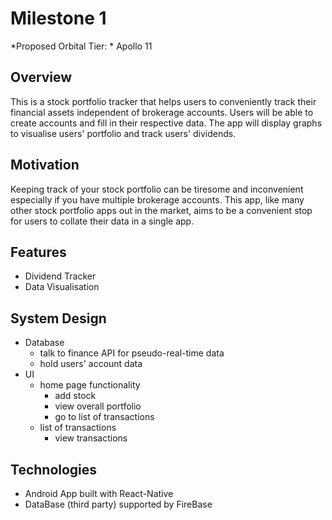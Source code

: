 # Milestone 1

*Proposed Orbital Tier: * Apollo 11

## Overview
This is a stock portfolio tracker that helps users to conveniently track their financial assets independent of brokerage accounts.
Users will be able to create accounts and fill in their respective data.
The app will display graphs to visualise users' portfolio and track users' dividends.

## Motivation
Keeping track of your stock portfolio can be tiresome and inconvenient especially if you have multiple brokerage accounts.
This app, like many other stock portfolio apps out in the market, aims to be a convenient stop for users to collate their data in a single app.

## Features
- Dividend Tracker
- Data Visualisation

## System Design
- Database
  - talk to finance API for pseudo-real-time data
  - hold users' account data
- UI
  - home page functionality
    - add stock
    - view overall portfolio
    - go to list of transactions
  - list of transactions
    - view transactions

## Technologies
- Android App built with React-Native
- DataBase (third party) supported by FireBase
